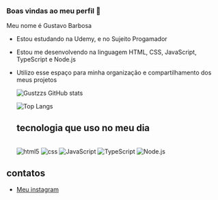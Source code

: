 ### Boas vindas ao meu perfil 💙

Meu nome é Gustavo Barbosa

- Estou estudando na Udemy, e no Sujeito Progamador
- Estou me desenvolvendo na linguagem HTML, CSS, JavaScript, TypeScript e Node.js
- Utilizo esse espaço para minha organização e compartilhamento dos meus projetos

  ![Gustzzs GitHub stats](https://github-readme-stats.vercel.app/api?username=Gustzzs007&show_icons=true&theme=radical)

    ![Top Langs](https://github-readme-stats.vercel.app/api/top-langs/?username=Gustzzs007&size_weight=0.5&count_weight=0.5)

  ## tecnologia que uso no meu dia

  <div style="display: inline_block"><br/>
     <img aling="center" alt="html5" src="https://img.shields.io/badge/HTML5-E34F26?style=for-the-badge&logo=html5&logoColor=white"/>
      <img aling="center" alt="css" src="https://img.shields.io/badge/CSS3-1572B6?style=for-the-badge&logo=css3&logoColor=white"/>
      <img aling="center" alt="JavaScript" src="https://img.shields.io/badge/JavaScript-F7DF1E?style=for-the-badge&logo=javascript&logoColor=black"/>
      <img aling="center" alt="TypeScript" src="https://img.shields.io/badge/TypeScript-007ACC?style=for-the-badge&logo=typescript&logoColor=white"/>
      <img aling="center" alt="Node.js" src="https://img.shields.io/badge/Node.js-43853D?style=for-the-badge&logo=node.js&logoColor=white"/>

## contatos
- [Meu instagram](https://www.instagram.com/gustzzss/)
  
